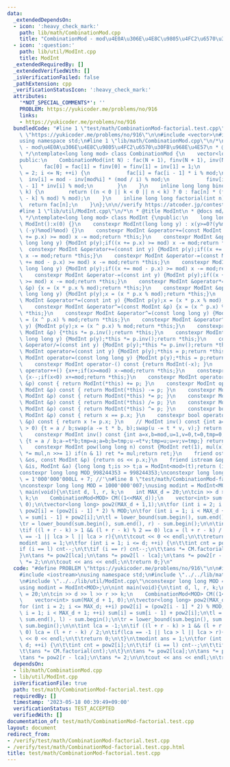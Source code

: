```yaml
---
data:
  _extendedDependsOn:
  - icon: ':heavy_check_mark:'
    path: lib/math/CombinationMod.cpp
    title: "CombinationMod - mod\u4E0A\u306E\u4E8C\u9805\u4FC2\u6570\u30FB\u968E\u4E57"
  - icon: ':question:'
    path: lib/util/ModInt.cpp
    title: ModInt
  _extendedRequiredBy: []
  _extendedVerifiedWith: []
  _isVerificationFailed: false
  _pathExtension: cpp
  _verificationStatusIcon: ':heavy_check_mark:'
  attributes:
    '*NOT_SPECIAL_COMMENTS*': ''
    PROBLEM: https://yukicoder.me/problems/no/916
    links:
    - https://yukicoder.me/problems/no/916
  bundledCode: "#line 1 \"test/math/CombinationMod-factorial.test.cpp\"\n#define PROBLEM\
    \ \"https://yukicoder.me/problems/no/916\"\n\n#include <vector>\n#include <iostream>\n\
    using namespace std;\n#line 1 \"lib/math/CombinationMod.cpp\"\n/*\n * @title CombinationMod\
    \ - mod\u4E0A\u306E\u4E8C\u9805\u4FC2\u6570\u30FB\u968E\u4E57\n * @docs md/math/CombinationMod.md\n\
    \ */\ntemplate<long long mod> class CombinationMod {\n    vector<long long> fac,finv,inv;\n\
    public:\n    CombinationMod(int N) : fac(N + 1), finv(N + 1), inv(N + 1) {\n \
    \       fac[0] = fac[1] = finv[0] = finv[1] = inv[1] = 1;\n        for (int i\
    \ = 2; i <= N; ++i) {\n            fac[i] = fac[i - 1] * i % mod;\n          \
    \  inv[i] = mod - inv[mod%i] * (mod / i) % mod;\n            finv[i] = finv[i\
    \ - 1] * inv[i] % mod;\n        }\n    }\n    inline long long binom(int n, int\
    \ k) {\n        return ((n < 0 || k < 0 || n < k) ? 0 : fac[n] * (finv[k] * finv[n\
    \ - k] % mod) % mod);\n    }\n    inline long long factorial(int n) {\n      \
    \  return fac[n];\n    }\n};\n\n//verify https://atcoder.jp/contests/abc021/tasks/abc021_d\n\
    #line 1 \"lib/util/ModInt.cpp\"\n/*\n * @title ModInt\n * @docs md/util/ModInt.md\n\
    \ */\ntemplate<long long mod> class ModInt {\npublic:\n    long long x;\n    constexpr\
    \ ModInt():x(0) {}\n    constexpr ModInt(long long y) : x(y>=0?(y%mod): (mod -\
    \ (-y)%mod)%mod) {}\n    constexpr ModInt &operator+=(const ModInt &p) {if((x\
    \ += p.x) >= mod) x -= mod;return *this;}\n    constexpr ModInt &operator+=(const\
    \ long long y) {ModInt p(y);if((x += p.x) >= mod) x -= mod;return *this;}\n  \
    \  constexpr ModInt &operator+=(const int y) {ModInt p(y);if((x += p.x) >= mod)\
    \ x -= mod;return *this;}\n    constexpr ModInt &operator-=(const ModInt &p) {if((x\
    \ += mod - p.x) >= mod) x -= mod;return *this;}\n    constexpr ModInt &operator-=(const\
    \ long long y) {ModInt p(y);if((x += mod - p.x) >= mod) x -= mod;return *this;}\n\
    \    constexpr ModInt &operator-=(const int y) {ModInt p(y);if((x += mod - p.x)\
    \ >= mod) x -= mod;return *this;}\n    constexpr ModInt &operator*=(const ModInt\
    \ &p) {x = (x * p.x % mod);return *this;}\n    constexpr ModInt &operator*=(const\
    \ long long y) {ModInt p(y);x = (x * p.x % mod);return *this;}\n    constexpr\
    \ ModInt &operator*=(const int y) {ModInt p(y);x = (x * p.x % mod);return *this;}\n\
    \    constexpr ModInt &operator^=(const ModInt &p) {x = (x ^ p.x) % mod;return\
    \ *this;}\n    constexpr ModInt &operator^=(const long long y) {ModInt p(y);x\
    \ = (x ^ p.x) % mod;return *this;}\n    constexpr ModInt &operator^=(const int\
    \ y) {ModInt p(y);x = (x ^ p.x) % mod;return *this;}\n    constexpr ModInt &operator/=(const\
    \ ModInt &p) {*this *= p.inv();return *this;}\n    constexpr ModInt &operator/=(const\
    \ long long y) {ModInt p(y);*this *= p.inv();return *this;}\n    constexpr ModInt\
    \ &operator/=(const int y) {ModInt p(y);*this *= p.inv();return *this;}\n    constexpr\
    \ ModInt operator=(const int y) {ModInt p(y);*this = p;return *this;}\n    constexpr\
    \ ModInt operator=(const long long y) {ModInt p(y);*this = p;return *this;}\n\
    \    constexpr ModInt operator-() const {return ModInt(-x); }\n    constexpr ModInt\
    \ operator++() {x++;if(x>=mod) x-=mod;return *this;}\n    constexpr ModInt operator--()\
    \ {x--;if(x<0) x+=mod;return *this;}\n    constexpr ModInt operator+(const ModInt\
    \ &p) const { return ModInt(*this) += p; }\n    constexpr ModInt operator-(const\
    \ ModInt &p) const { return ModInt(*this) -= p; }\n    constexpr ModInt operator*(const\
    \ ModInt &p) const { return ModInt(*this) *= p; }\n    constexpr ModInt operator/(const\
    \ ModInt &p) const { return ModInt(*this) /= p; }\n    constexpr ModInt operator^(const\
    \ ModInt &p) const { return ModInt(*this) ^= p; }\n    constexpr bool operator==(const\
    \ ModInt &p) const { return x == p.x; }\n    constexpr bool operator!=(const ModInt\
    \ &p) const { return x != p.x; }\n    // ModInt inv() const {int a=x,b=mod,u=1,v=0,t;while(b\
    \ > 0) {t = a / b;swap(a -= t * b, b);swap(u -= t * v, v);} return ModInt(u);}\n\
    \    constexpr ModInt inv() const {int a=x,b=mod,u=1,v=0,t=0,tmp=0;while(b > 0)\
    \ {t = a / b;a-=t*b;tmp=a;a=b;b=tmp;u-=t*v;tmp=u;u=v;v=tmp;} return ModInt(u);}\n\
    \    constexpr ModInt pow(long long n) const {ModInt ret(1), mul(x);for(;n > 0;mul\
    \ *= mul,n >>= 1) if(n & 1) ret *= mul;return ret;}\n    friend ostream &operator<<(ostream\
    \ &os, const ModInt &p) {return os << p.x;}\n    friend istream &operator>>(istream\
    \ &is, ModInt &a) {long long t;is >> t;a = ModInt<mod>(t);return (is);}\n};\n\
    constexpr long long MOD_998244353 = 998244353;\nconstexpr long long MOD_1000000007\
    \ = 1'000'000'000LL + 7; //'\n#line 8 \"test/math/CombinationMod-factorial.test.cpp\"\
    \nconstexpr long long MOD = 1000'000'007;\nusing modint = ModInt<MOD>;\n\nint\
    \ main(void){\n\tint d, l, r, k;\n    int MAX_d = 20;\n\tcin >> d >> l >> r >>\
    \ k;\n    CombinationMod<MOD> CM((1<<MAX_d));\n    vector<int> sum(MAX_d + 1,\
    \ 0);\n\tvector<long long> pow2(MAX_d + 1,1);\n\tfor (int i = 2; i <= MAX_d; ++i)\
    \ pow2[i] = (pow2[i - 1] * 2) % MOD;\n\tfor (int i = 1; i < MAX_d + 1; ++i) sum[i]\
    \ = sum[i - 1] + pow2[i];\n\tl = lower_bound(sum.begin(), sum.end(), l) - sum.begin();\n\
    \tr = lower_bound(sum.begin(), sum.end(), r) - sum.begin();\n\n\tint lca = -1;\n\
    \tif ((l + r - k) > 1 && (l + r - k) % 2 == 0) lca = (l + r - k) / 2;\n\tif(lca\
    \ == -1 || lca > l || lca > r){\n\t\tcout << 0 << endl;\n\t\treturn 0;\n\t}\n\t\
    modint ans = 1;\n\tfor (int i = 1; i <= d; ++i) {\n\t\tint cnt = pow2[i];\n\t\t\
    if (i == l) cnt--;\n\t\tif (i == r) cnt--;\n\t\tans *= CM.factorial(cnt);\n\t\
    }\n\tans *= pow2[lca];\n\tans *= pow2[l - lca];\n\tans *= pow2[r - lca];\n\tans\
    \ *= 2;\n\n\tcout << ans << endl;\n\treturn 0;}\n"
  code: "#define PROBLEM \"https://yukicoder.me/problems/no/916\"\n\n#include <vector>\n\
    #include <iostream>\nusing namespace std;\n#include \"../../lib/math/CombinationMod.cpp\"\
    \n#include \"../../lib/util/ModInt.cpp\"\nconstexpr long long MOD = 1000'000'007;\n\
    using modint = ModInt<MOD>;\n\nint main(void){\n\tint d, l, r, k;\n    int MAX_d\
    \ = 20;\n\tcin >> d >> l >> r >> k;\n    CombinationMod<MOD> CM((1<<MAX_d));\n\
    \    vector<int> sum(MAX_d + 1, 0);\n\tvector<long long> pow2(MAX_d + 1,1);\n\t\
    for (int i = 2; i <= MAX_d; ++i) pow2[i] = (pow2[i - 1] * 2) % MOD;\n\tfor (int\
    \ i = 1; i < MAX_d + 1; ++i) sum[i] = sum[i - 1] + pow2[i];\n\tl = lower_bound(sum.begin(),\
    \ sum.end(), l) - sum.begin();\n\tr = lower_bound(sum.begin(), sum.end(), r) -\
    \ sum.begin();\n\n\tint lca = -1;\n\tif ((l + r - k) > 1 && (l + r - k) % 2 ==\
    \ 0) lca = (l + r - k) / 2;\n\tif(lca == -1 || lca > l || lca > r){\n\t\tcout\
    \ << 0 << endl;\n\t\treturn 0;\n\t}\n\tmodint ans = 1;\n\tfor (int i = 1; i <=\
    \ d; ++i) {\n\t\tint cnt = pow2[i];\n\t\tif (i == l) cnt--;\n\t\tif (i == r) cnt--;\n\
    \t\tans *= CM.factorial(cnt);\n\t}\n\tans *= pow2[lca];\n\tans *= pow2[l - lca];\n\
    \tans *= pow2[r - lca];\n\tans *= 2;\n\n\tcout << ans << endl;\n\treturn 0;}"
  dependsOn:
  - lib/math/CombinationMod.cpp
  - lib/util/ModInt.cpp
  isVerificationFile: true
  path: test/math/CombinationMod-factorial.test.cpp
  requiredBy: []
  timestamp: '2023-05-18 00:39:49+09:00'
  verificationStatus: TEST_ACCEPTED
  verifiedWith: []
documentation_of: test/math/CombinationMod-factorial.test.cpp
layout: document
redirect_from:
- /verify/test/math/CombinationMod-factorial.test.cpp
- /verify/test/math/CombinationMod-factorial.test.cpp.html
title: test/math/CombinationMod-factorial.test.cpp
---
```

